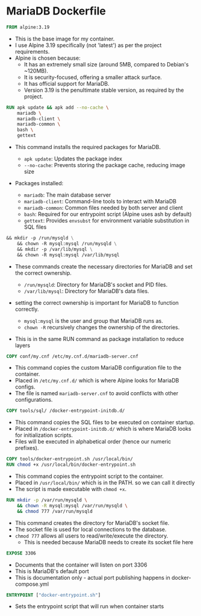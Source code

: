 # MariaDB Dockerfile

```dockerfile
FROM alpine:3.19
```

- This is the base image for my container.
- I use Alpine 3.19 specifically (not 'latest') as per the project requirements.
- Alpine is chosen because:
    - It has an extremely small size (around 5MB, compared to Debian's ~120MB).
    - It is security-focused, offering a smaller attack surface.
    - It has official support for MariaDB.
    - Version 3.19 is the penultimate stable version, as required by the project.

```dockerfile
RUN apk update && apk add --no-cache \
    mariadb \
    mariadb-client \
    mariadb-common \
    bash \
    gettext
```

- This command installs the required packages for MariaDB.
    - `apk update`: Updates the package index
    - `--no-cache`: Prevents storing the package cache, reducing image size
- Packages installed:

    - `mariadb`: The main database server
    - `mariadb-client`: Command-line tools to interact with MariaDB
    - `mariadb-common`: Common files needed by both server and client
    - `bash`: Required for our entrypoint script (Alpine uses ash by default)
    - `gettext`: Provides `envsubst` for environment variable substitution in SQL files

```dockerfile
&& mkdir -p /run/mysqld \
    && chown -R mysql:mysql /run/mysqld \
    && mkdir -p /var/lib/mysql \
    && chown -R mysql:mysql /var/lib/mysql
```

- These commands create the necessary directories for MariaDB and set the correct ownership.
    - `/run/mysqld`: Directory for MariaDB's socket and PID files.
    - `/var/lib/mysql`: Directory for MariaDB's data files.

- setting the correct ownership is important for MariaDB to function correctly.
    - `mysql:mysql` is the user and group that MariaDB runs as.
    - `chown -R` recursively changes the ownership of the directories.

- This is in the same RUN command as package installation to reduce layers


```dockerfile
COPY conf/my.cnf /etc/my.cnf.d/mariadb-server.cnf
```

- This command copies the custom MariaDB configuration file to the container.
- Placed in `/etc/my.cnf.d/` which is where Alpine looks for MariaDB configs.
- The file is named `mariadb-server.cnf` to avoid conflicts with other configurations.

```dockerfile
COPY tools/sql/ /docker-entrypoint-initdb.d/
```

- This command copies the SQL files to be executed on container startup.
- Placed in `/docker-entrypoint-initdb.d/` which is where MariaDB looks for initialization scripts.
- Files will be executed in alphabetical order (hence our numeric prefixes).

```dockerfile
COPY tools/docker-entrypoint.sh /usr/local/bin/
RUN chmod +x /usr/local/bin/docker-entrypoint.sh
```
- This command copies the entrypoint script to the container.
- Placed in `/usr/local/bin/` which is in the PATH. so we can call it directly
- The script is made executable with `chmod +x`.

```dockerfile
RUN mkdir -p /var/run/mysqld \
    && chown -R mysql:mysql /var/run/mysqld \
    && chmod 777 /var/run/mysqld
```
- This command creates the directory for MariaDB's socket file.
- The socket file is used for local connections to the database.
 - `chmod 777` allows all users to read/write/execute the directory.
    - This is needed because MariaDB needs to create its socket file here

```dockerfile
EXPOSE 3306
```

- Documents that the container will listen on port 3306
- This is MariaDB's default port
- This is documentation only - actual port publishing happens in docker-compose.yml

```dockerfile
ENTRYPOINT ["docker-entrypoint.sh"]
```

- Sets the entrypoint script that will run when container starts